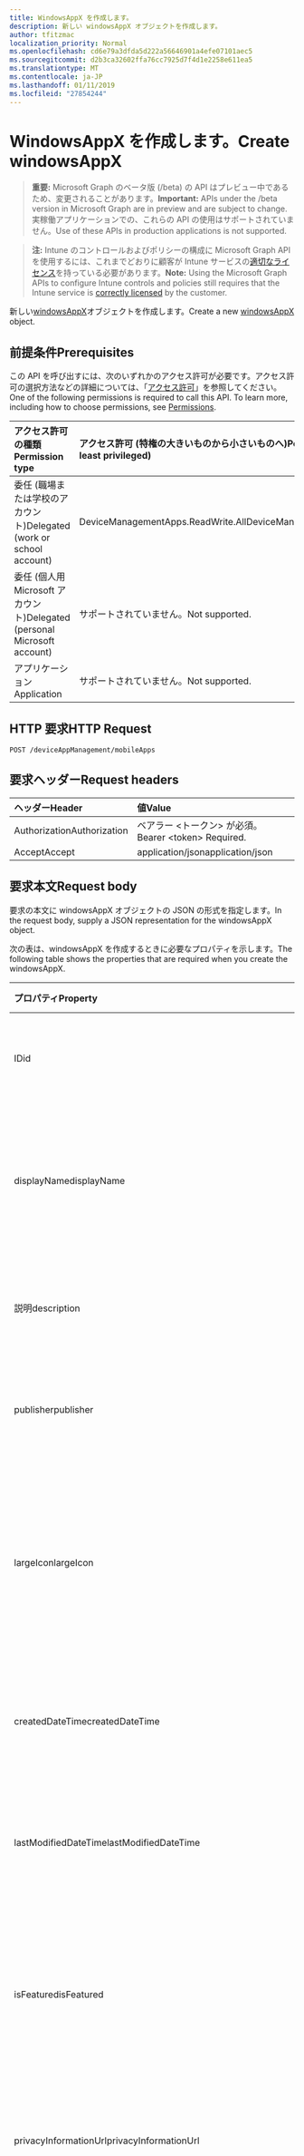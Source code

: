 ```yaml
---
title: WindowsAppX を作成します。
description: 新しい windowsAppX オブジェクトを作成します。
author: tfitzmac
localization_priority: Normal
ms.openlocfilehash: cd6e79a3dfda5d222a56646901a4efe07101aec5
ms.sourcegitcommit: d2b3ca32602ffa76cc7925d7f4d1e2258e611ea5
ms.translationtype: MT
ms.contentlocale: ja-JP
ms.lasthandoff: 01/11/2019
ms.locfileid: "27854244"
---
```

# <a name="create-windowsappx"></a><span data-ttu-id="77cbf-103">WindowsAppX を作成します。</span><span class="sxs-lookup"><span data-stu-id="77cbf-103">Create windowsAppX</span></span>

> <span data-ttu-id="77cbf-104">**重要:** Microsoft Graph のベータ版 (/beta) の API はプレビュー中であるため、変更されることがあります。</span><span class="sxs-lookup"><span data-stu-id="77cbf-104">**Important:** APIs under the /beta version in Microsoft Graph are in preview and are subject to change.</span></span> <span data-ttu-id="77cbf-105">実稼働アプリケーションでの、これらの API の使用はサポートされていません。</span><span class="sxs-lookup"><span data-stu-id="77cbf-105">Use of these APIs in production applications is not supported.</span></span>

> <span data-ttu-id="77cbf-106">**注:** Intune のコントロールおよびポリシーの構成に Microsoft Graph API を使用するには、これまでどおりに顧客が Intune サービスの[適切なライセンス](https://go.microsoft.com/fwlink/?linkid=839381)を持っている必要があります。</span><span class="sxs-lookup"><span data-stu-id="77cbf-106">**Note:** Using the Microsoft Graph APIs to configure Intune controls and policies still requires that the Intune service is [correctly licensed](https://go.microsoft.com/fwlink/?linkid=839381) by the customer.</span></span>

<span data-ttu-id="77cbf-107">新しい[windowsAppX](../resources/intune-apps-windowsappx.md)オブジェクトを作成します。</span><span class="sxs-lookup"><span data-stu-id="77cbf-107">Create a new [windowsAppX](../resources/intune-apps-windowsappx.md) object.</span></span>
## <a name="prerequisites"></a><span data-ttu-id="77cbf-108">前提条件</span><span class="sxs-lookup"><span data-stu-id="77cbf-108">Prerequisites</span></span>
<span data-ttu-id="77cbf-p102">この API を呼び出すには、次のいずれかのアクセス許可が必要です。アクセス許可の選択方法などの詳細については、「[アクセス許可](/graph/permissions-reference)」を参照してください。</span><span class="sxs-lookup"><span data-stu-id="77cbf-p102">One of the following permissions is required to call this API. To learn more, including how to choose permissions, see [Permissions](/graph/permissions-reference).</span></span>

|<span data-ttu-id="77cbf-111">アクセス許可の種類</span><span class="sxs-lookup"><span data-stu-id="77cbf-111">Permission type</span></span>|<span data-ttu-id="77cbf-112">アクセス許可 (特権の大きいものから小さいものへ)</span><span class="sxs-lookup"><span data-stu-id="77cbf-112">Permissions (from most to least privileged)</span></span>|
|:---|:---|
|<span data-ttu-id="77cbf-113">委任 (職場または学校のアカウント)</span><span class="sxs-lookup"><span data-stu-id="77cbf-113">Delegated (work or school account)</span></span>|<span data-ttu-id="77cbf-114">DeviceManagementApps.ReadWrite.All</span><span class="sxs-lookup"><span data-stu-id="77cbf-114">DeviceManagementApps.ReadWrite.All</span></span>|
|<span data-ttu-id="77cbf-115">委任 (個人用 Microsoft アカウント)</span><span class="sxs-lookup"><span data-stu-id="77cbf-115">Delegated (personal Microsoft account)</span></span>|<span data-ttu-id="77cbf-116">サポートされていません。</span><span class="sxs-lookup"><span data-stu-id="77cbf-116">Not supported.</span></span>|
|<span data-ttu-id="77cbf-117">アプリケーション</span><span class="sxs-lookup"><span data-stu-id="77cbf-117">Application</span></span>|<span data-ttu-id="77cbf-118">サポートされていません。</span><span class="sxs-lookup"><span data-stu-id="77cbf-118">Not supported.</span></span>|

## <a name="http-request"></a><span data-ttu-id="77cbf-119">HTTP 要求</span><span class="sxs-lookup"><span data-stu-id="77cbf-119">HTTP Request</span></span>
<!-- {
  "blockType": "ignored"
}
-->
``` http
POST /deviceAppManagement/mobileApps
```

## <a name="request-headers"></a><span data-ttu-id="77cbf-120">要求ヘッダー</span><span class="sxs-lookup"><span data-stu-id="77cbf-120">Request headers</span></span>
|<span data-ttu-id="77cbf-121">ヘッダー</span><span class="sxs-lookup"><span data-stu-id="77cbf-121">Header</span></span>|<span data-ttu-id="77cbf-122">値</span><span class="sxs-lookup"><span data-stu-id="77cbf-122">Value</span></span>|
|:---|:---|
|<span data-ttu-id="77cbf-123">Authorization</span><span class="sxs-lookup"><span data-stu-id="77cbf-123">Authorization</span></span>|<span data-ttu-id="77cbf-124">ベアラー &lt;トークン&gt; が必須。</span><span class="sxs-lookup"><span data-stu-id="77cbf-124">Bearer &lt;token&gt; Required.</span></span>|
|<span data-ttu-id="77cbf-125">Accept</span><span class="sxs-lookup"><span data-stu-id="77cbf-125">Accept</span></span>|<span data-ttu-id="77cbf-126">application/json</span><span class="sxs-lookup"><span data-stu-id="77cbf-126">application/json</span></span>|

## <a name="request-body"></a><span data-ttu-id="77cbf-127">要求本文</span><span class="sxs-lookup"><span data-stu-id="77cbf-127">Request body</span></span>
<span data-ttu-id="77cbf-128">要求の本文に windowsAppX オブジェクトの JSON の形式を指定します。</span><span class="sxs-lookup"><span data-stu-id="77cbf-128">In the request body, supply a JSON representation for the windowsAppX object.</span></span>

<span data-ttu-id="77cbf-129">次の表は、windowsAppX を作成するときに必要なプロパティを示します。</span><span class="sxs-lookup"><span data-stu-id="77cbf-129">The following table shows the properties that are required when you create the windowsAppX.</span></span>

|<span data-ttu-id="77cbf-130">プロパティ</span><span class="sxs-lookup"><span data-stu-id="77cbf-130">Property</span></span>|<span data-ttu-id="77cbf-131">種類</span><span class="sxs-lookup"><span data-stu-id="77cbf-131">Type</span></span>|<span data-ttu-id="77cbf-132">説明</span><span class="sxs-lookup"><span data-stu-id="77cbf-132">Description</span></span>|
|:---|:---|:---|
|<span data-ttu-id="77cbf-133">ID</span><span class="sxs-lookup"><span data-stu-id="77cbf-133">id</span></span>|<span data-ttu-id="77cbf-134">String</span><span class="sxs-lookup"><span data-stu-id="77cbf-134">String</span></span>|<span data-ttu-id="77cbf-135">エンティティのキー。</span><span class="sxs-lookup"><span data-stu-id="77cbf-135">Key of the entity.</span></span> <span data-ttu-id="77cbf-136">[mobileApp](../resources/intune-apps-mobileapp.md) から継承します</span><span class="sxs-lookup"><span data-stu-id="77cbf-136">Inherited from [mobileApp](../resources/intune-apps-mobileapp.md)</span></span>|
|<span data-ttu-id="77cbf-137">displayName</span><span class="sxs-lookup"><span data-stu-id="77cbf-137">displayName</span></span>|<span data-ttu-id="77cbf-138">String</span><span class="sxs-lookup"><span data-stu-id="77cbf-138">String</span></span>|<span data-ttu-id="77cbf-139">管理者が提供またはインポートしたアプリのタイトル。</span><span class="sxs-lookup"><span data-stu-id="77cbf-139">The admin provided or imported title of the app.</span></span> <span data-ttu-id="77cbf-140">[mobileApp](../resources/intune-apps-mobileapp.md) から継承します</span><span class="sxs-lookup"><span data-stu-id="77cbf-140">Inherited from [mobileApp](../resources/intune-apps-mobileapp.md)</span></span>|
|<span data-ttu-id="77cbf-141">説明</span><span class="sxs-lookup"><span data-stu-id="77cbf-141">description</span></span>|<span data-ttu-id="77cbf-142">String</span><span class="sxs-lookup"><span data-stu-id="77cbf-142">String</span></span>|<span data-ttu-id="77cbf-143">アプリの説明。</span><span class="sxs-lookup"><span data-stu-id="77cbf-143">The description of the app.</span></span> <span data-ttu-id="77cbf-144">[mobileApp](../resources/intune-apps-mobileapp.md) から継承します</span><span class="sxs-lookup"><span data-stu-id="77cbf-144">Inherited from [mobileApp](../resources/intune-apps-mobileapp.md)</span></span>|
|<span data-ttu-id="77cbf-145">publisher</span><span class="sxs-lookup"><span data-stu-id="77cbf-145">publisher</span></span>|<span data-ttu-id="77cbf-146">String</span><span class="sxs-lookup"><span data-stu-id="77cbf-146">String</span></span>|<span data-ttu-id="77cbf-147">アプリの発行元。</span><span class="sxs-lookup"><span data-stu-id="77cbf-147">The publisher of the app.</span></span> <span data-ttu-id="77cbf-148">[mobileApp](../resources/intune-apps-mobileapp.md) から継承します</span><span class="sxs-lookup"><span data-stu-id="77cbf-148">Inherited from [mobileApp](../resources/intune-apps-mobileapp.md)</span></span>|
|<span data-ttu-id="77cbf-149">largeIcon</span><span class="sxs-lookup"><span data-stu-id="77cbf-149">largeIcon</span></span>|[<span data-ttu-id="77cbf-150">mimeContent</span><span class="sxs-lookup"><span data-stu-id="77cbf-150">mimeContent</span></span>](../resources/intune-shared-mimecontent.md)|<span data-ttu-id="77cbf-151">アプリの詳細に表示され、アイコンのアップロードに使用される大きなアイコン。</span><span class="sxs-lookup"><span data-stu-id="77cbf-151">The large icon, to be displayed in the app details and used for upload of the icon.</span></span> <span data-ttu-id="77cbf-152">[mobileApp](../resources/intune-apps-mobileapp.md) から継承します</span><span class="sxs-lookup"><span data-stu-id="77cbf-152">Inherited from [mobileApp](../resources/intune-apps-mobileapp.md)</span></span>|
|<span data-ttu-id="77cbf-153">createdDateTime</span><span class="sxs-lookup"><span data-stu-id="77cbf-153">createdDateTime</span></span>|<span data-ttu-id="77cbf-154">DateTimeOffset</span><span class="sxs-lookup"><span data-stu-id="77cbf-154">DateTimeOffset</span></span>|<span data-ttu-id="77cbf-155">アプリが作成された日時。</span><span class="sxs-lookup"><span data-stu-id="77cbf-155">The date and time the app was created.</span></span> <span data-ttu-id="77cbf-156">[mobileApp](../resources/intune-apps-mobileapp.md) から継承します</span><span class="sxs-lookup"><span data-stu-id="77cbf-156">Inherited from [mobileApp](../resources/intune-apps-mobileapp.md)</span></span>|
|<span data-ttu-id="77cbf-157">lastModifiedDateTime</span><span class="sxs-lookup"><span data-stu-id="77cbf-157">lastModifiedDateTime</span></span>|<span data-ttu-id="77cbf-158">DateTimeOffset</span><span class="sxs-lookup"><span data-stu-id="77cbf-158">DateTimeOffset</span></span>|<span data-ttu-id="77cbf-159">アプリが最後に変更された日時。</span><span class="sxs-lookup"><span data-stu-id="77cbf-159">The date and time the app was last modified.</span></span> <span data-ttu-id="77cbf-160">[mobileApp](../resources/intune-apps-mobileapp.md) から継承します</span><span class="sxs-lookup"><span data-stu-id="77cbf-160">Inherited from [mobileApp](../resources/intune-apps-mobileapp.md)</span></span>|
|<span data-ttu-id="77cbf-161">isFeatured</span><span class="sxs-lookup"><span data-stu-id="77cbf-161">isFeatured</span></span>|<span data-ttu-id="77cbf-162">Boolean</span><span class="sxs-lookup"><span data-stu-id="77cbf-162">Boolean</span></span>|<span data-ttu-id="77cbf-163">アプリが管理者のおすすめとしてマークされたかどうかを示す値。[mobileApp](../resources/intune-apps-mobileapp.md) から継承します</span><span class="sxs-lookup"><span data-stu-id="77cbf-163">The value indicating whether the app is marked as featured by the admin. Inherited from [mobileApp](../resources/intune-apps-mobileapp.md)</span></span>|
|<span data-ttu-id="77cbf-164">privacyInformationUrl</span><span class="sxs-lookup"><span data-stu-id="77cbf-164">privacyInformationUrl</span></span>|<span data-ttu-id="77cbf-165">String</span><span class="sxs-lookup"><span data-stu-id="77cbf-165">String</span></span>|<span data-ttu-id="77cbf-166">プライバシーに関する声明の URL。</span><span class="sxs-lookup"><span data-stu-id="77cbf-166">The privacy statement Url.</span></span> <span data-ttu-id="77cbf-167">[mobileApp](../resources/intune-apps-mobileapp.md) から継承します</span><span class="sxs-lookup"><span data-stu-id="77cbf-167">Inherited from [mobileApp](../resources/intune-apps-mobileapp.md)</span></span>|
|<span data-ttu-id="77cbf-168">informationUrl</span><span class="sxs-lookup"><span data-stu-id="77cbf-168">informationUrl</span></span>|<span data-ttu-id="77cbf-169">String</span><span class="sxs-lookup"><span data-stu-id="77cbf-169">String</span></span>|<span data-ttu-id="77cbf-170">詳細情報の URL。</span><span class="sxs-lookup"><span data-stu-id="77cbf-170">The more information Url.</span></span> <span data-ttu-id="77cbf-171">[mobileApp](../resources/intune-apps-mobileapp.md) から継承します</span><span class="sxs-lookup"><span data-stu-id="77cbf-171">Inherited from [mobileApp](../resources/intune-apps-mobileapp.md)</span></span>|
|<span data-ttu-id="77cbf-172">owner</span><span class="sxs-lookup"><span data-stu-id="77cbf-172">owner</span></span>|<span data-ttu-id="77cbf-173">String</span><span class="sxs-lookup"><span data-stu-id="77cbf-173">String</span></span>|<span data-ttu-id="77cbf-174">アプリの所有者。</span><span class="sxs-lookup"><span data-stu-id="77cbf-174">The owner of the app.</span></span> <span data-ttu-id="77cbf-175">[mobileApp](../resources/intune-apps-mobileapp.md) から継承します</span><span class="sxs-lookup"><span data-stu-id="77cbf-175">Inherited from [mobileApp](../resources/intune-apps-mobileapp.md)</span></span>|
|<span data-ttu-id="77cbf-176">developer</span><span class="sxs-lookup"><span data-stu-id="77cbf-176">developer</span></span>|<span data-ttu-id="77cbf-177">String</span><span class="sxs-lookup"><span data-stu-id="77cbf-177">String</span></span>|<span data-ttu-id="77cbf-178">アプリの開発者。</span><span class="sxs-lookup"><span data-stu-id="77cbf-178">The developer of the app.</span></span> <span data-ttu-id="77cbf-179">[mobileApp](../resources/intune-apps-mobileapp.md) から継承します</span><span class="sxs-lookup"><span data-stu-id="77cbf-179">Inherited from [mobileApp](../resources/intune-apps-mobileapp.md)</span></span>|
|<span data-ttu-id="77cbf-180">notes</span><span class="sxs-lookup"><span data-stu-id="77cbf-180">notes</span></span>|<span data-ttu-id="77cbf-181">String</span><span class="sxs-lookup"><span data-stu-id="77cbf-181">String</span></span>|<span data-ttu-id="77cbf-182">アプリ用のメモ。</span><span class="sxs-lookup"><span data-stu-id="77cbf-182">Notes for the app.</span></span> <span data-ttu-id="77cbf-183">[mobileApp](../resources/intune-apps-mobileapp.md) から継承します</span><span class="sxs-lookup"><span data-stu-id="77cbf-183">Inherited from [mobileApp](../resources/intune-apps-mobileapp.md)</span></span>|
|<span data-ttu-id="77cbf-184">uploadState</span><span class="sxs-lookup"><span data-stu-id="77cbf-184">uploadState</span></span>|<span data-ttu-id="77cbf-185">Int32</span><span class="sxs-lookup"><span data-stu-id="77cbf-185">Int32</span></span>|<span data-ttu-id="77cbf-186">アップロードの状態です。</span><span class="sxs-lookup"><span data-stu-id="77cbf-186">The upload state.</span></span> <span data-ttu-id="77cbf-187">[mobileApp](../resources/intune-apps-mobileapp.md) から継承します</span><span class="sxs-lookup"><span data-stu-id="77cbf-187">Inherited from [mobileApp](../resources/intune-apps-mobileapp.md)</span></span>|
|<span data-ttu-id="77cbf-188">publishingState</span><span class="sxs-lookup"><span data-stu-id="77cbf-188">publishingState</span></span>|[<span data-ttu-id="77cbf-189">mobileAppPublishingState</span><span class="sxs-lookup"><span data-stu-id="77cbf-189">mobileAppPublishingState</span></span>](../resources/intune-apps-mobileapppublishingstate.md)|<span data-ttu-id="77cbf-190">アプリの発行の状態。</span><span class="sxs-lookup"><span data-stu-id="77cbf-190">The publishing state for the app.</span></span> <span data-ttu-id="77cbf-191">アプリが発行されていない限り、アプリを割り当てることができません。</span><span class="sxs-lookup"><span data-stu-id="77cbf-191">The app cannot be assigned unless the app is published.</span></span> <span data-ttu-id="77cbf-192">[MobileApp](../resources/intune-apps-mobileapp.md)から継承されます。</span><span class="sxs-lookup"><span data-stu-id="77cbf-192">Inherited from [mobileApp](../resources/intune-apps-mobileapp.md).</span></span> <span data-ttu-id="77cbf-193">可能な値は、`notPublished`、`processing`、`published` です。</span><span class="sxs-lookup"><span data-stu-id="77cbf-193">Possible values are: `notPublished`, `processing`, `published`.</span></span>|
|<span data-ttu-id="77cbf-194">committedContentVersion</span><span class="sxs-lookup"><span data-stu-id="77cbf-194">committedContentVersion</span></span>|<span data-ttu-id="77cbf-195">String</span><span class="sxs-lookup"><span data-stu-id="77cbf-195">String</span></span>|<span data-ttu-id="77cbf-196">内部にコミットされたコンテンツのバージョン。</span><span class="sxs-lookup"><span data-stu-id="77cbf-196">The internal committed content version.</span></span> <span data-ttu-id="77cbf-197">[mobileLobApp](../resources/intune-apps-mobilelobapp.md) から継承します</span><span class="sxs-lookup"><span data-stu-id="77cbf-197">Inherited from [mobileLobApp](../resources/intune-apps-mobilelobapp.md)</span></span>|
|<span data-ttu-id="77cbf-198">fileName</span><span class="sxs-lookup"><span data-stu-id="77cbf-198">fileName</span></span>|<span data-ttu-id="77cbf-199">String</span><span class="sxs-lookup"><span data-stu-id="77cbf-199">String</span></span>|<span data-ttu-id="77cbf-200">メインの Lob アプリケーションのファイル名。</span><span class="sxs-lookup"><span data-stu-id="77cbf-200">The name of the main Lob application file.</span></span> <span data-ttu-id="77cbf-201">[mobileLobApp](../resources/intune-apps-mobilelobapp.md) から継承します</span><span class="sxs-lookup"><span data-stu-id="77cbf-201">Inherited from [mobileLobApp](../resources/intune-apps-mobilelobapp.md)</span></span>|
|<span data-ttu-id="77cbf-202">size</span><span class="sxs-lookup"><span data-stu-id="77cbf-202">size</span></span>|<span data-ttu-id="77cbf-203">Int64</span><span class="sxs-lookup"><span data-stu-id="77cbf-203">Int64</span></span>|<span data-ttu-id="77cbf-204">アップロードされたすべてのファイルを含む合計サイズ。</span><span class="sxs-lookup"><span data-stu-id="77cbf-204">The total size, including all uploaded files.</span></span> <span data-ttu-id="77cbf-205">[mobileLobApp](../resources/intune-apps-mobilelobapp.md) から継承します</span><span class="sxs-lookup"><span data-stu-id="77cbf-205">Inherited from [mobileLobApp](../resources/intune-apps-mobilelobapp.md)</span></span>|
|<span data-ttu-id="77cbf-206">applicableArchitectures</span><span class="sxs-lookup"><span data-stu-id="77cbf-206">applicableArchitectures</span></span>|[<span data-ttu-id="77cbf-207">windowsArchitecture</span><span class="sxs-lookup"><span data-stu-id="77cbf-207">windowsArchitecture</span></span>](../resources/intune-apps-windowsarchitecture.md)|<span data-ttu-id="77cbf-208">このアプリを実行できる Windows アーキテクチャ。</span><span class="sxs-lookup"><span data-stu-id="77cbf-208">The Windows architecture(s) for which this app can run on.</span></span> <span data-ttu-id="77cbf-209">可能な値は、`none`、`x86`、`x64`、`arm`、`neutral` です。</span><span class="sxs-lookup"><span data-stu-id="77cbf-209">Possible values are: `none`, `x86`, `x64`, `arm`, `neutral`.</span></span>|
|<span data-ttu-id="77cbf-210">identityName</span><span class="sxs-lookup"><span data-stu-id="77cbf-210">identityName</span></span>|<span data-ttu-id="77cbf-211">String</span><span class="sxs-lookup"><span data-stu-id="77cbf-211">String</span></span>|<span data-ttu-id="77cbf-212">ID 名。</span><span class="sxs-lookup"><span data-stu-id="77cbf-212">The Identity Name.</span></span>|
|<span data-ttu-id="77cbf-213">identityPublisherHash</span><span class="sxs-lookup"><span data-stu-id="77cbf-213">identityPublisherHash</span></span>|<span data-ttu-id="77cbf-214">String</span><span class="sxs-lookup"><span data-stu-id="77cbf-214">String</span></span>|<span data-ttu-id="77cbf-215">ID の発行元のハッシュ。</span><span class="sxs-lookup"><span data-stu-id="77cbf-215">The Identity Publisher Hash.</span></span>|
|<span data-ttu-id="77cbf-216">identityResourceIdentifier</span><span class="sxs-lookup"><span data-stu-id="77cbf-216">identityResourceIdentifier</span></span>|<span data-ttu-id="77cbf-217">String</span><span class="sxs-lookup"><span data-stu-id="77cbf-217">String</span></span>|<span data-ttu-id="77cbf-218">ID のリソースの識別子。</span><span class="sxs-lookup"><span data-stu-id="77cbf-218">The Identity Resource Identifier.</span></span>|
|<span data-ttu-id="77cbf-219">isBundle</span><span class="sxs-lookup"><span data-stu-id="77cbf-219">isBundle</span></span>|<span data-ttu-id="77cbf-220">Boolean</span><span class="sxs-lookup"><span data-stu-id="77cbf-220">Boolean</span></span>|<span data-ttu-id="77cbf-221">アプリがバンドルかどうかを示します。</span><span class="sxs-lookup"><span data-stu-id="77cbf-221">Whether or not the app is a bundle.</span></span>|
|<span data-ttu-id="77cbf-222">minimumSupportedOperatingSystem</span><span class="sxs-lookup"><span data-stu-id="77cbf-222">minimumSupportedOperatingSystem</span></span>|[<span data-ttu-id="77cbf-223">windowsMinimumOperatingSystem</span><span class="sxs-lookup"><span data-stu-id="77cbf-223">windowsMinimumOperatingSystem</span></span>](../resources/intune-apps-windowsminimumoperatingsystem.md)|<span data-ttu-id="77cbf-224">該当するオペレーティング システムの最小の値です。</span><span class="sxs-lookup"><span data-stu-id="77cbf-224">The value for the minimum applicable operating system.</span></span>|
|<span data-ttu-id="77cbf-225">identityVersion</span><span class="sxs-lookup"><span data-stu-id="77cbf-225">identityVersion</span></span>|<span data-ttu-id="77cbf-226">String</span><span class="sxs-lookup"><span data-stu-id="77cbf-226">String</span></span>|<span data-ttu-id="77cbf-227">ID のバージョン。</span><span class="sxs-lookup"><span data-stu-id="77cbf-227">The identity version.</span></span>|



## <a name="response"></a><span data-ttu-id="77cbf-228">応答</span><span class="sxs-lookup"><span data-stu-id="77cbf-228">Response</span></span>
<span data-ttu-id="77cbf-229">かどうかは成功すると、このメソッドが返されます、`201 Created`応答コードおよび応答の本文に[windowsAppX](../resources/intune-apps-windowsappx.md)オブジェクトです。</span><span class="sxs-lookup"><span data-stu-id="77cbf-229">If successful, this method returns a `201 Created` response code and a [windowsAppX](../resources/intune-apps-windowsappx.md) object in the response body.</span></span>

## <a name="example"></a><span data-ttu-id="77cbf-230">例</span><span class="sxs-lookup"><span data-stu-id="77cbf-230">Example</span></span>
### <a name="request"></a><span data-ttu-id="77cbf-231">要求</span><span class="sxs-lookup"><span data-stu-id="77cbf-231">Request</span></span>
<span data-ttu-id="77cbf-232">以下は、要求の例です。</span><span class="sxs-lookup"><span data-stu-id="77cbf-232">Here is an example of the request.</span></span>
``` http
POST https://graph.microsoft.com/beta/deviceAppManagement/mobileApps
Content-type: application/json
Content-length: 1319

{
  "@odata.type": "#microsoft.graph.windowsAppX",
  "displayName": "Display Name value",
  "description": "Description value",
  "publisher": "Publisher value",
  "largeIcon": {
    "@odata.type": "microsoft.graph.mimeContent",
    "type": "Type value",
    "value": "dmFsdWU="
  },
  "lastModifiedDateTime": "2017-01-01T00:00:35.1329464-08:00",
  "isFeatured": true,
  "privacyInformationUrl": "https://example.com/privacyInformationUrl/",
  "informationUrl": "https://example.com/informationUrl/",
  "owner": "Owner value",
  "developer": "Developer value",
  "notes": "Notes value",
  "uploadState": 11,
  "publishingState": "processing",
  "committedContentVersion": "Committed Content Version value",
  "fileName": "File Name value",
  "size": 4,
  "applicableArchitectures": "x86",
  "identityName": "Identity Name value",
  "identityPublisherHash": "Identity Publisher Hash value",
  "identityResourceIdentifier": "Identity Resource Identifier value",
  "isBundle": true,
  "minimumSupportedOperatingSystem": {
    "@odata.type": "microsoft.graph.windowsMinimumOperatingSystem",
    "v8_0": true,
    "v8_1": true,
    "v10_0": true,
    "v10_1607": true,
    "v10_1703": true,
    "v10_1709": true,
    "v10_1803": true
  },
  "identityVersion": "Identity Version value"
}
```

### <a name="response"></a><span data-ttu-id="77cbf-233">応答</span><span class="sxs-lookup"><span data-stu-id="77cbf-233">Response</span></span>
<span data-ttu-id="77cbf-p121">以下は、応答の例です。注:簡潔にするために、ここに示す応答オブジェクトは切り詰められている場合があります。すべてのプロパティは実際の呼び出しから返されます。</span><span class="sxs-lookup"><span data-stu-id="77cbf-p121">Here is an example of the response. Note: The response object shown here may be truncated for brevity. All of the properties will be returned from an actual call.</span></span>
``` http
HTTP/1.1 201 Created
Content-Type: application/json
Content-Length: 1427

{
  "@odata.type": "#microsoft.graph.windowsAppX",
  "id": "b5179a93-9a93-b517-939a-17b5939a17b5",
  "displayName": "Display Name value",
  "description": "Description value",
  "publisher": "Publisher value",
  "largeIcon": {
    "@odata.type": "microsoft.graph.mimeContent",
    "type": "Type value",
    "value": "dmFsdWU="
  },
  "createdDateTime": "2017-01-01T00:02:43.5775965-08:00",
  "lastModifiedDateTime": "2017-01-01T00:00:35.1329464-08:00",
  "isFeatured": true,
  "privacyInformationUrl": "https://example.com/privacyInformationUrl/",
  "informationUrl": "https://example.com/informationUrl/",
  "owner": "Owner value",
  "developer": "Developer value",
  "notes": "Notes value",
  "uploadState": 11,
  "publishingState": "processing",
  "committedContentVersion": "Committed Content Version value",
  "fileName": "File Name value",
  "size": 4,
  "applicableArchitectures": "x86",
  "identityName": "Identity Name value",
  "identityPublisherHash": "Identity Publisher Hash value",
  "identityResourceIdentifier": "Identity Resource Identifier value",
  "isBundle": true,
  "minimumSupportedOperatingSystem": {
    "@odata.type": "microsoft.graph.windowsMinimumOperatingSystem",
    "v8_0": true,
    "v8_1": true,
    "v10_0": true,
    "v10_1607": true,
    "v10_1703": true,
    "v10_1709": true,
    "v10_1803": true
  },
  "identityVersion": "Identity Version value"
}
```





